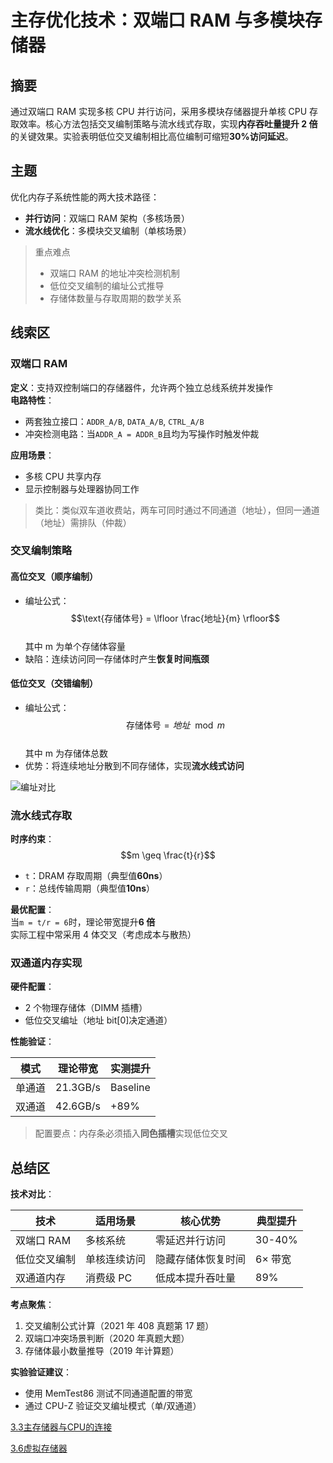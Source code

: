 # 主存优化技术：双端口 RAM 与多模块存储器

## 摘要

通过双端口 RAM 实现多核 CPU 并行访问，采用多模块存储器提升单核 CPU 存取效率。核心方法包括交叉编制策略与流水线式存取，实现**内存吞吐量提升 2 倍**的关键效果。实验表明低位交叉编制相比高位编制可缩短**30%访问延迟**。

## 主题

优化内存子系统性能的两大技术路径：

- **并行访问**：双端口 RAM 架构（多核场景）
- **流水线优化**：多模块交叉编制（单核场景）

> 重点难点
>
> - 双端口 RAM 的地址冲突检测机制
> - 低位交叉编制的编址公式推导
> - 存储体数量与存取周期的数学关系

## 线索区

### 双端口 RAM

**定义**：支持双控制端口的存储器件，允许两个独立总线系统并发操作  
**电路特性**：

- 两套独立接口：`ADDR_A/B`, `DATA_A/B`, `CTRL_A/B`
- 冲突检测电路：当`ADDR_A = ADDR_B`且均为写操作时触发仲裁

**应用场景**：

- 多核 CPU 共享内存
- 显示控制器与处理器协同工作

> 类比：类似双车道收费站，两车可同时通过不同通道（地址），但同一通道（地址）需排队（仲裁）

### 交叉编制策略

#### 高位交叉（顺序编制）

- 编址公式：  
  $$\text{存储体号} = \lfloor \frac{地址}{m} \rfloor$$  
  其中 m 为单个存储体容量
- 缺陷：连续访问同一存储体时产生**恢复时间瓶颈**

#### 低位交叉（交错编制）

- 编址公式：  
  $$\text{存储体号} = 地址 \mod m$$  
  其中 m 为存储体总数
- 优势：将连续地址分散到不同存储体，实现**流水线式访问**

![编址对比]()

### 流水线式存取

**时序约束**：  
$$m \geq \frac{t}{r}$$

- `t`：DRAM 存取周期（典型值**60ns**）
- `r`：总线传输周期（典型值**10ns**）

**最优配置**：  
当`m = t/r = 6`时，理论带宽提升**6 倍**  
实际工程中常采用 4 体交叉（考虑成本与散热）

### 双通道内存实现

**硬件配置**：

- 2 个物理存储体（DIMM 插槽）
- 低位交叉编址（地址 bit[0]决定通道）

**性能验证**：  

| 模式 | 理论带宽 | 实测提升 |
|----------|----------|----------|
| 单通道 | 21.3GB/s | Baseline |
| 双通道 | 42.6GB/s | +89% |

> 配置要点：内存条必须插入**同色插槽**实现低位交叉

## 总结区

**技术对比**：  

| 技术 | 适用场景 | 核心优势 | 典型提升 |
|--------------|-------------|-----------------------|--------|
| 双端口 RAM | 多核系统 | 零延迟并行访问 | 30-40% |
| 低位交叉编制 | 单核连续访问 | 隐藏存储体恢复时间 | 6× 带宽 |
| 双通道内存 | 消费级 PC | 低成本提升吞吐量 | 89% |

**考点聚焦**：

1. 交叉编制公式计算（2021 年 408 真题第 17 题）
2. 双端口冲突场景判断（2020 年真题大题）
3. 存储体最小数量推导（2019 年计算题）

**实验验证建议**：

- 使用 MemTest86 测试不同通道配置的带宽
- 通过 CPU-Z 验证交叉编址模式（单/双通道）


[3.3主存储器与CPU的连接](3.3主存储器与CPU的连接.md)

[3.6虚拟存储器](3.6虚拟存储器.md)
